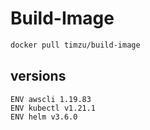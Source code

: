 # Build-Image

```bash
docker pull timzu/build-image
```

## versions

```
ENV awscli 1.19.83
ENV kubectl v1.21.1
ENV helm v3.6.0
```

